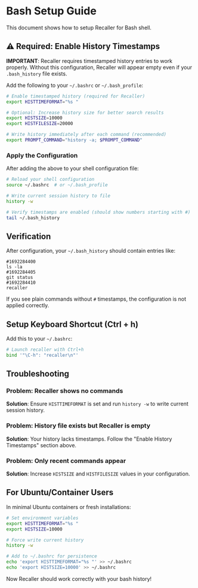 # Bash Setup Guide

This document shows how to setup Recaller for Bash shell.

## ⚠️ Required: Enable History Timestamps

**IMPORTANT**: Recaller requires timestamped history entries to work properly. Without this configuration, Recaller will appear empty even if your `.bash_history` file exists.

Add the following to your `~/.bashrc` or `~/.bash_profile`:

```bash
# Enable timestamped history (required for Recaller)
export HISTTIMEFORMAT="%s "

# Optional: Increase history size for better search results
export HISTSIZE=10000
export HISTFILESIZE=20000

# Write history immediately after each command (recommended)
export PROMPT_COMMAND="history -a; $PROMPT_COMMAND"
```

### Apply the Configuration

After adding the above to your shell configuration file:

```bash
# Reload your shell configuration
source ~/.bashrc  # or ~/.bash_profile

# Write current session history to file
history -w

# Verify timestamps are enabled (should show numbers starting with #)
tail ~/.bash_history
```

## Verification

After configuration, your `~/.bash_history` should contain entries like:

```
#1692284400
ls -la
#1692284405
git status
#1692284410
recaller
```

If you see plain commands without `#` timestamps, the configuration is not applied correctly.

## Setup Keyboard Shortcut (Ctrl + h)

Add this to your `~/.bashrc`:

```bash
# Launch recaller with Ctrl+h
bind '"\C-h": "recaller\n"'
```

## Troubleshooting

### Problem: Recaller shows no commands
**Solution**: Ensure `HISTTIMEFORMAT` is set and run `history -w` to write current session history.

### Problem: History file exists but Recaller is empty
**Solution**: Your history lacks timestamps. Follow the "Enable History Timestamps" section above.

### Problem: Only recent commands appear
**Solution**: Increase `HISTSIZE` and `HISTFILESIZE` values in your configuration.

## For Ubuntu/Container Users

In minimal Ubuntu containers or fresh installations:

```bash
# Set environment variables
export HISTTIMEFORMAT="%s "
export HISTSIZE=10000

# Force write current history
history -w

# Add to ~/.bashrc for persistence
echo 'export HISTTIMEFORMAT="%s "' >> ~/.bashrc
echo 'export HISTSIZE=10000' >> ~/.bashrc
```

Now Recaller should work correctly with your bash history!